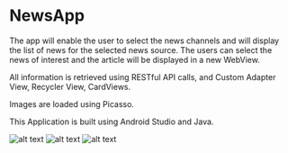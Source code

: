 # NewsApp
The app will enable the user to select the news channels and will display the list of news for the selected news source. The users can select the news of interest and the article will be displayed in a new WebView. 


All information is retrieved using RESTful API calls, and Custom Adapter View, Recycler View, CardViews.


Images are loaded using Picasso. 


This Application is built using Android Studio and Java.

![alt text](https://raw.githubusercontent.com/harshkv/The-News-App/master/sh1.png)
![alt text](https://raw.githubusercontent.com/harshkv/The-News-App/master/sh2.png)
![alt text](https://raw.githubusercontent.com/harshkv/The-News-App/master/sh3.png)
